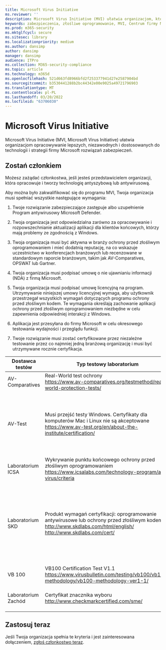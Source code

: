 ```yaml
---
title: Microsoft Virus Initiative
ms.reviewer: ''
description: Microsoft Virus Initiative (MVI) ułatwia organizacjom, które ujęły produkty antywirusowe lub ochrony przed złośliwym oprogramowaniem, integrują się Windows oprogramowaniem telemetrii z firmą Microsoft.
keywords: zabezpieczenia, złośliwe oprogramowanie, MVI, Centrum firmy Microsoft ds. ochrony przed złośliwym oprogramowaniem, MMPC, alliances, WDSI
ms.prod: m365-security
ms.mktglfcycl: secure
ms.sitesec: library
ms.localizationpriority: medium
ms.author: dansimp
author: dansimp
manager: dansimp
audience: ITPro
ms.collection: M365-security-compliance
ms.topic: article
ms.technology: m365d
ms.openlocfilehash: 521d663fd8966bfd2f253377941d27e2587904bd
ms.sourcegitcommit: b3530441288b2bc44342e00e9025a49721796903
ms.translationtype: MT
ms.contentlocale: pl-PL
ms.lasthandoff: 03/20/2022
ms.locfileid: "63706030"
---
```

# <a name="microsoft-virus-initiative"></a>Microsoft Virus Initiative

Microsoft Virus Initiative (MVI, Microsoft Virus Initiative) ułatwia organizacjom opracowywanie lepszych, niezawodnych i dostosowanych do technologii i strategii firmy Microsoft rozwiązań zabezpieczeń.

## <a name="become-a-member"></a>Zostań członkiem

Możesz zażądać członkostwa, jeśli jesteś przedstawicielem organizacji, która opracowuje i tworzy technologię antyszybową lub antywirusową. 

Aby można było zakwalifikować się do programu MVI, Twoja organizacja musi spełniać wszystkie następujące wymagania:

1)  Twoje rozwiązanie zabezpieczające zastępuje albo uzupełnienie Program antywirusowy Microsoft Defender.

2)  Twoja organizacja jest odpowiedzialna zarówno za opracowywanie i rozpowszechnianie aktualizacji aplikacji dla klientów końcowych, którzy mają problemy ze zgodnością z Windows.

3)  Twoja organizacja musi być aktywna w branży ochrony przed złośliwym oprogramowaniem i mieć dodatnią reputację, na co wskazuje uczestnictwo w konferencjach branżowych lub recenzowane w standardowym raporcie branżowym, takim jak AV-Comparatives, OPSWAT lub Gartner.

4)  Twoja organizacja musi podpisać umowę o nie ujawnianiu informacji (NDA) z firmą Microsoft.

5)  Twoja organizacja musi podpisać umowę licencyjną na program. Utrzymywanie niniejszej umowy licencyjnej wymaga, aby użytkownik przestrzegał wszystkich wymagań dotyczących programu ochrony przed złośliwym kodem. Te wymagania określają zachowanie aplikacji ochrony przed złośliwym oprogramowaniem niezbędne w celu zapewnienia odpowiedniej interakcji z Windows.

6)  Aplikacja jest przesyłana do firmy Microsoft w celu okresowego testowania wydajności i przeglądu funkcji.

7)  Twoje rozwiązanie musi zostać certyfikowane przez niezależne testowanie przez co najmniej jedną branżową organizację i musi być utrzymywane rocznie certyfikacja.

Dostawca testów | Typ testowy laboratorium | Minimalny poziom/wynik
------------- |---------------|----------------------
AV-Comparatives | Real-World test ochrony </br> https://www.av-comparatives.org/testmethod/real-world-protection-tests/ |"Zatwierdzone" klasyfikacja z JSW w 2016 r.
AV-Test | Musi przejść testy Windows. Certyfikaty dla komputerów Mac i Linux nie są akceptowane </br> https://www.av-test.org/en/about-the-institute/certification/ | Osiągnięcia osiągnięcia "av-TEST Certified" (dla użytkowników domowych) lub "AV-TEST Approved" (dla użytkowników korporacyjnych)
Laboratorium ICSA | Wykrywanie punktu końcowego ochrony przed złośliwym oprogramowaniem </br> https://www.icsalabs.com/technology-program/anti-virus/criteria |PASS/Certified
Laboratorium SKD | Produkt wymagań certyfikacji: oprogramowanie antywirusowe lub ochrony przed złośliwym kodem </br> http://www.skdlabs.com/html/english/ </br> http://www.skdlabs.com/cert/ |SkD Labs Star Check Certification Requirements Pass >= 98,5% w przypadku testów na żądanie, przy programie Access i testach całkowitego wykrywania 
VB 100 |    VB100 Certification Test V1.1 </br> https://www.virusbulletin.com/testing/vb100/vb100-methodology/vb100-methodology-ver1-1/ | Certyfikacja VB100
Laboratorium Zachód |   Certyfikat znacznika wyboru </br> http://www.checkmarkcertified.com/sme/  | Ocena "A" na wydajność zabezpieczeń produktu

## <a name="apply-now"></a>Zastosuj teraz

Jeśli Twoja organizacja spełnia te kryteria i jest zainteresowana dołączeniem, [zgłoś członkostwo teraz](https://forms.office.com/Pages/ResponsePage.aspx?id=v4j5cvGGr0GRqy180BHbRxusDUkejalGp0OAgRTWC7BUQVRYUEVMNlFZUjFaUDY2T1U1UDVVU1NKVi4u).
